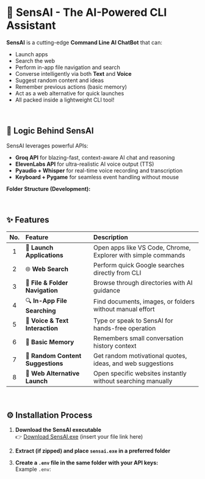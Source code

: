 # 🚀 SensAI - The AI-Powered CLI Assistant

**SensAI** is a cutting-edge **Command Line AI ChatBot** that can:
- Launch apps
- Search the web
- Perform in-app file navigation and search
- Converse intelligently via both **Text** and **Voice**
- Suggest random content and ideas
- Remember previous actions (basic memory)
- Act as a web alternative for quick launches
- All packed inside a lightweight CLI tool!

<br>

## 🧠 Logic Behind SensAI

SensAI leverages powerful APIs:
- **Groq API** for blazing-fast, context-aware AI chat and reasoning
- **ElevenLabs API** for ultra-realistic AI voice output (TTS)
- **Pyaudio + Whisper** for real-time voice recording and transcription
- **Keyboard + Pygame** for seamless event handling without mouse

**Folder Structure (Development):**

<br>

## ✨ Features

| No. | Feature                          | Description |
|:---:|:----------------------------------|:------------|
| 1 | 🎯 **Launch Applications**          | Open apps like VS Code, Chrome, Explorer with simple commands |
| 2 | 🌐 **Web Search**                   | Perform quick Google searches directly from CLI |
| 3 | 📁 **File & Folder Navigation**     | Browse through directories with AI guidance |
| 4 | 🔍 **In-App File Searching**        | Find documents, images, or folders without manual effort |
| 5 | 💬 **Voice & Text Interaction**     | Type or speak to SensAI for hands-free operation |
| 6 | 🧠 **Basic Memory**                  | Remembers small conversation history context |
| 7 | 🎲 **Random Content Suggestions**   | Get random motivational quotes, ideas, and web suggestions |
| 8 | 🚀 **Web Alternative Launch**        | Open specific websites instantly without searching manually |

<br>

## ⚙️ Installation Process

1. **Download the SensAI executable**  
   👉 [Download SensAI.exe](#) (insert your file link here)

2. **Extract (if zipped) and place `sensai.exe` in a preferred folder**  

3. **Create a `.env` file in the same folder with your API keys:**  
   Example `.env`:
